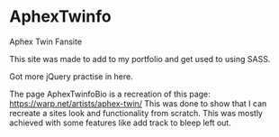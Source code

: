 # AphexTwinfo
Aphex Twin Fansite

This site was made to add to my portfolio and get used to using SASS.

Got more jQuery practise in here.


The page AphexTwinfoBio is a recreation of this page: https://warp.net/artists/aphex-twin/
  This was done to show that I can recreate a sites look and functionality from scratch.
  This was mostly achieved with some features like add track to bleep left out.
